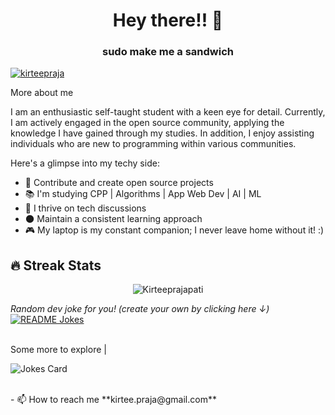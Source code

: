 <h1 align="center">Hey there!! 👋</h1>
<h3 align="center">sudo make me a sandwich</h3>

<p align="left"> <a href="https://twitter.com/kirteepraja" target="blank"><img src="https://img.shields.io/twitter/follow/kirteepraja?logo=twitter&style=for-the-badge" alt="kirteepraja" /></a> </p>

<summary>More about me</summary>
    <p>
        I am an enthusiastic self-taught student with a keen eye for detail. Currently, I am actively engaged in the open source community, applying the knowledge I have gained through my studies. In addition, I enjoy assisting individuals who are new to programming within various communities.
    </p>
    Here's a glimpse into my techy side:
    <ul>
        <li>🎯 Contribute and create open source projects</li>
        <li>📚 I'm studying CPP | Algorithms | App Web Dev | AI | ML </li>
        <li>💬 I thrive on tech discussions</li>
        <li>🌑 Maintain a consistent learning approach</li>
        <li>🎮 My laptop is my constant companion; I never leave home without it! :)</li>
    </ul>

## 🔥 Streak Stats
<p align="center"><img src="https://github-readme-streak-stats.herokuapp.com/?user=kirteeprajapati&theme=algolia" alt="Kirteeprajapati" /></p>

<i>Random dev joke for you! (create your own by clicking here ↓)</i><br>
<a href="https://readme-jokes.vercel.app"><img align="center" src="https://readme-jokes.vercel.app/api" alt="README Jokes"></a>

<br>
Some more to explore |

![Jokes Card](https://readme-jokes.vercel.app/api?theme=tokyonight)

<br>
- 📫 How to reach me **kirtee.praja@gmail.com**
